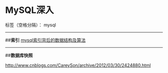 ﻿# MySQL深入

标签（空格分隔）： mysql

---

##**索引**
[mysql索引背后的数据结构及算法][1]


  [1]: http://blog.codinglabs.org/articles/theory-of-mysql-index.html

  
---
##**数据库快照**
  
  http://www.cnblogs.com/CareySon/archive/2012/03/30/2424880.html
